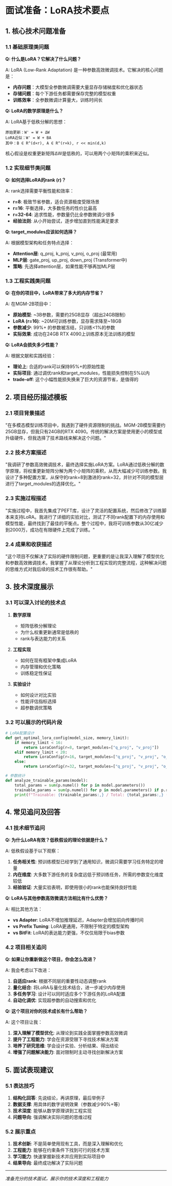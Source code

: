 # 面试准备：LoRA技术要点

## 1. 核心技术问题准备

### 1.1 基础原理类问题

**Q: 什么是LoRA？它解决了什么问题？**

A: LoRA (Low-Rank Adaptation) 是一种参数高效微调技术。它解决的核心问题是：
- **内存问题**：大模型全参数微调需要大量显存存储梯度和优化器状态
- **存储问题**：每个下游任务都需要保存完整的模型权重
- **训练效率**：全参数微调计算量大，训练时间长

**Q: LoRA的数学原理是什么？**

A: LoRA基于低秩分解的思想：
```
原始更新：W' = W + ΔW
LoRA近似：W' = W + BA
其中：B ∈ R^(d×r), A ∈ R^(r×k), r << min(d,k)
```
核心假设是权重更新矩阵ΔW是低秩的，可以用两个小矩阵的乘积来近似。

### 1.2 实现细节类问题

**Q: 如何选择LoRA的rank (r)？**

A: rank选择需要平衡性能和效率：
- **r=8**: 极致节省参数，适合资源极度受限场景
- **r=16**: 平衡选择，大多数任务的性价比最高
- **r=32-64**: 追求性能，参数量仍比全参数微调少很多
- **经验法则**: 从小开始尝试，逐步增加直到性能满足要求

**Q: target_modules应该如何选择？**

A: 根据模型架构和任务特点选择：
- **Attention层**: q_proj, k_proj, v_proj, o_proj (最常用)
- **MLP层**: gate_proj, up_proj, down_proj (Transformer中)
- **策略**: 先选择attention层，如果性能不够再加MLP层

### 1.3 工程实践类问题

**Q: 在你的项目中，LoRA带来了多大的内存节省？**

A: 在MGM-2B项目中：
- **原始模型**: ~3B参数，需要约25GB显存（超出24GB限制）
- **LoRA (r=16)**: ~20M可训练参数，显存需求降至~18GB
- **参数减少**: 99%+ 的参数被冻结，只训练<1%的参数
- **实际效果**: 成功在24GB RTX 4090上训练原本无法训练的模型

**Q: LoRA会损失多少性能？**

A: 根据文献和实践经验：
- **理论上**: 合适的rank可以保持95%+的原始性能
- **实际项目**: 通过调优rank和target_modules，性能损失控制在5%以内
- **trade-off**: 这个小幅性能损失换来了巨大的资源节省，是值得的

## 2. 项目经历描述模板

### 2.1 项目背景描述

"在多模态模型训练项目中，我遇到了硬件资源限制的挑战。MGM-2B模型需要约25GB显存，但我只有24GB的RTX 4090。传统的解决方案是使用更小的模型或升级硬件，但我选择了技术路线来解决这个问题。"

### 2.2 技术方案描述

"我调研了参数高效微调技术，最终选择实施LoRA方案。LoRA通过低秩分解的数学原理，将权重更新矩阵分解为两个小矩阵的乘积，从而大幅减少可训练参数。我设计了多种配置方案，从保守的rank=8到激进的rank=32，并针对不同的模型层进行了target_modules的选择优化。"

### 2.3 实施过程描述

"实施过程中，我首先集成了PEFT库，设计了灵活的配置系统，然后修改了训练脚本来支持LoRA。我进行了详细的实验对比，测试了不同rank配置下的内存使用和模型性能，最终找到了最佳的平衡点。整个过程中，我将可训练参数从30亿减少到2000万，成功在有限硬件上完成了训练。"

### 2.4 成果和收获描述

"这个项目不仅解决了实际的硬件限制问题，更重要的是让我深入理解了模型优化和参数高效微调技术。我掌握了从理论分析到工程实现的完整流程，这种解决问题的思维方式对我后续的技术工作很有帮助。"

## 3. 技术深度展示

### 3.1 可以深入讨论的技术点

1. **数学原理**
   - 矩阵低秩分解理论
   - 为什么权重更新通常是低秩的
   - rank与表达能力的关系

2. **工程实现**
   - 如何在现有框架中集成LoRA
   - 内存管理和优化策略
   - 训练稳定性保证

3. **实验设计**
   - 如何设计对比实验
   - 性能评估指标选择
   - 超参数调优策略

### 3.2 可以展示的代码片段

```python
# LoRA配置设计
def get_optimal_lora_config(model_size, memory_limit):
    if memory_limit < 16:
        return LoraConfig(r=8, target_modules=["q_proj", "v_proj"])
    elif memory_limit < 20:
        return LoraConfig(r=16, target_modules=["q_proj", "v_proj", "o_proj"])
    else:
        return LoraConfig(r=32, target_modules=["q_proj", "v_proj", "o_proj", "gate_proj"])

# 参数统计
def analyze_trainable_params(model):
    total_params = sum(p.numel() for p in model.parameters())
    trainable_params = sum(p.numel() for p in model.parameters() if p.requires_grad)
    print(f"Trainable: {trainable_params:,} / Total: {total_params:,} ({100*trainable_params/total_params:.2f}%)")
```

## 4. 常见追问及回答

### 4.1 技术细节追问

**Q: 为什么LoRA有效？低秩假设的理论依据是什么？**

A: 低秩假设基于以下观察：
1. **任务相关性**: 预训练模型已经学到了通用知识，微调只需要学习任务特定的增量
2. **内在维度**: 大多数下游任务的复杂度远低于预训练任务，所需的参数变化维度较低
3. **经验验证**: 大量实验表明，即使用很小的rank也能保持良好性能

**Q: LoRA与其他参数高效微调方法相比有什么优势？**

A: 相比其他方法：
- **vs Adapter**: LoRA不增加推理延迟，Adapter会增加前向传播时间
- **vs Prefix Tuning**: LoRA更通用，不限制于特定的模型架构
- **vs BitFit**: LoRA的表达能力更强，不仅仅局限于bias参数

### 4.2 项目相关追问

**Q: 如果让你重新做这个项目，你会怎么改进？**

A: 我会考虑以下改进：
1. **自适应rank**: 根据不同层的重要性动态调整rank
2. **量化结合**: 将LoRA与量化技术结合，进一步减少内存使用
3. **多任务学习**: 设计可以同时适应多个下游任务的LoRA配置
4. **自动化调优**: 实现超参数的自动搜索和优化

**Q: 这个项目对你的技术成长有什么帮助？**

A: 这个项目让我：
1. **深入理解了模型优化**: 从理论到实践全面掌握参数高效微调
2. **提升了工程能力**: 学会在资源受限下寻找技术解决方案
3. **培养了研究思维**: 学会设计实验、分析结果、得出结论
4. **增强了问题解决能力**: 面对限制时主动寻找创新解决方案

## 5. 面试表现建议

### 5.1 表达技巧
1. **结构化回答**: 先说结论，再讲原理，最后举例子
2. **数据支撑**: 用具体的数字说明效果（参数减少90%+等）
3. **技术深度**: 能够从数学原理讲到工程实现
4. **问题导向**: 强调解决实际问题的思维过程

### 5.2 展示重点
1. **技术创新**: 不是简单使用现有工具，而是深入理解和优化
2. **工程能力**: 能够在约束条件下找到可行的技术方案
3. **学习能力**: 快速掌握新技术并应用到实际项目中
4. **结果导向**: 最终成功解决了实际问题

---

*准备充分的技术面试，展示你的技术深度和工程能力*
